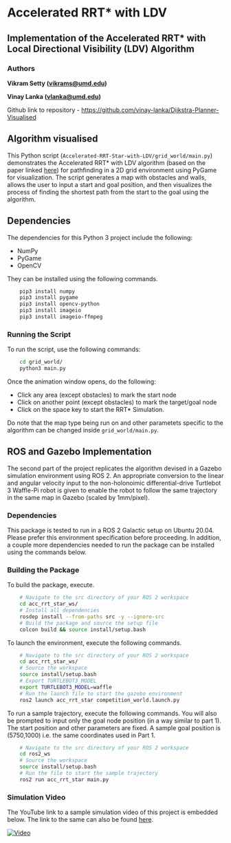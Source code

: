 # Accelerated RRT* with LDV
## Implementation of the Accelerated RRT* with Local Directional Visibility (LDV) Algorithm

### Authors

**Vikram Setty (vikrams@umd.edu)**

**Vinay Lanka (vlanka@umd.edu)**

Github link to repository - https://github.com/vinay-lanka/Dijkstra-Planner-Visualised

## Algorithm visualised

This Python script (`Accelerated-RRT-Star-with-LDV/grid_world/main.py`) demonstrates the Accelerated RRT* with LDV algorithm (based on the paper linked [here](https://arxiv.org/abs/2207.08283)) for pathfinding in a 2D grid environment using PyGame for visualization. The script generates a map with obstacles and walls, allows the user to input a start and goal position, and then visualizes the process of finding the shortest path from the start to the goal using the algorithm.

## Dependencies
The dependencies for this Python 3 project include the following:
<ul>
<li> NumPy
<li> PyGame
<li> OpenCV
</ul>
They can be installed using the following commands.

```sh
    pip3 install numpy
    pip3 install pygame
    pip3 install opencv-python
    pip3 install imageio
    pip3 install imageio-ffmpeg
```

### Running the Script

To run the script, use the following commands:

```sh
    cd grid_world/
    python3 main.py
```
Once the animation window opens, do the following:
<ul><li> Click any area (except obstacles) to mark the start node
<li>Click on another point (except obstacles) to mark the target/goal node
<li>Click on the space key to start the RRT* Simulation.</ul>

Do note that the map type being run on and other parametets specific to the algorithm can be changed inside `grid_world/main.py`.

## ROS and Gazebo Implementation

The second part of the project replicates the algorithm devised in a Gazebo simulation environment using ROS 2. An appropriate conversion to the linear and angular velocity input to the non-holonoimic differential-drive Turtlebot 3 Waffle-Pi robot is given to enable the robot to follow the same trajectory in the same map in Gazebo (scaled by 1mm/pixel).

### Dependencies

This package is tested to run in a ROS 2 Galactic setup on Ubuntu 20.04. Please prefer this environment specification before proceeding. In addition, a couple more dependencies needed to run the package can be installed using the commands below.


### Building the Package

To build the package, execute.
```sh
    # Navigate to the src directory of your ROS 2 workspace
    cd acc_rrt_star_ws/
    # Install all dependencies
    rosdep install --from-paths src -y --ignore-src
    # Build the package and source the setup file
    colcon build && source install/setup.bash
```
To launch the environment, execute the following commands.
```sh
    # Navigate to the src directory of your ROS 2 workspace
    cd acc_rrt_star_ws/
    # Source the workspace
    source install/setup.bash
    # Export TURTLEBOT3_MODEL
    export TURTLEBOT3_MODEL=waffle
    # Run the launch file to start the gazebo environment
    ros2 launch acc_rrt_star competition_world.launch.py
```
To run a sample trajectory, execute the following commands. You will also be prompted to input only the goal node position (in a way similar to part 1). The start position and other parameters are fixed. A sample goal position is (5750,1000) i.e. the same coordinates used in Part 1.
```sh
    # Navigate to the src directory of your ROS 2 workspace
    cd ros2_ws
    # Source the workspace
    source install/setup.bash
    # Run the file to start the sample trajectory
    ros2 run acc_rrt_star main.py
```

### Simulation Video

The YouTube link to a sample simulation video of this project is embedded below. The link to the same can also be found [here](https://youtu.be/BdJfilJLqzQ).

[![Video](https://img.youtube.com/vi/BdJfilJLqzQ/maxresdefault.jpg)](https://youtu.be/BdJfilJLqzQ)
